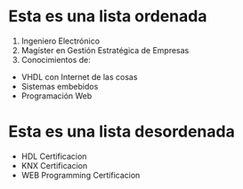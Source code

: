 # Esta es una lista ordenada
1. Ingeniero Electrónico
2. Magíster en Gestión Estratégica de Empresas
3. Conocimientos de:
  * VHDL con Internet de las cosas
  * Sistemas embebidos
  * Programación Web
# Esta es una lista desordenada
* HDL Certificacion
* KNX Certificacion
* WEB Programming Certificacion
